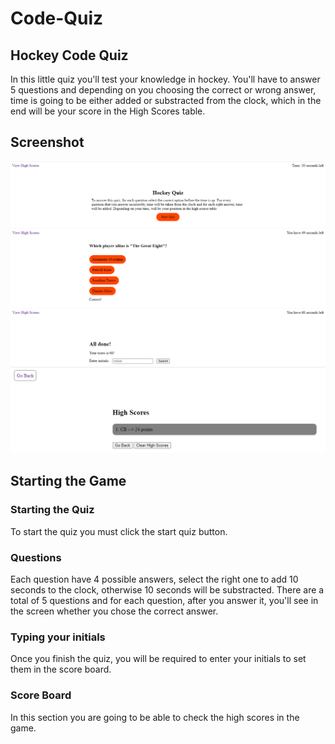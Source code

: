 # Code-Quiz

## Hockey Code Quiz
In this little quiz you'll test  your knowledge in hockey. You'll have to answer 5 questions and depending on you choosing the correct or wrong answer, time is going to be either added or substracted from the clock, which in the end will be your score in the High Scores table.

## Screenshot
![alt text](./Assets/QuizPart1.png)
![alt text](./Assets/QuizPart2.png)
![alt text](./Assets/QuizPart3.png)
![alt text](./Assets/QuizPart4.png)

## Starting the Game
### Starting the Quiz
To start the quiz you must click the start quiz button.

### Questions
Each question have 4 possible answers, select the right one to add 10 seconds to the clock, otherwise 10 seconds will be substracted. There are a total of 5 questions and for each question, after you answer it, you'll see in the screen whether you chose the correct answer.

### Typing your initials
Once you finish the quiz, you will be required to enter your initials to set them in the score board.

### Score Board
In this section you are going to be able to check the high scores in the game.